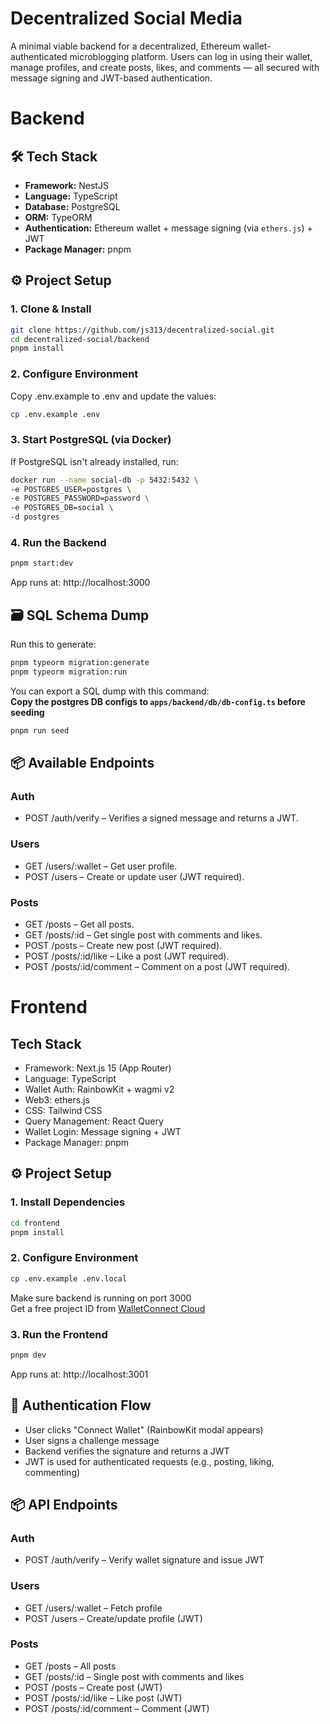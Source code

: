 # Decentralized Social Media

A minimal viable backend for a decentralized, Ethereum wallet-authenticated microblogging platform. Users can log in using their wallet, manage profiles, and create posts, likes, and comments — all secured with message signing and JWT-based authentication.

# Backend

## 🛠 Tech Stack

- **Framework:** NestJS
- **Language:** TypeScript
- **Database:** PostgreSQL
- **ORM:** TypeORM
- **Authentication:** Ethereum wallet + message signing (via `ethers.js`) + JWT
- **Package Manager:** pnpm

## ⚙️ Project Setup

### 1. Clone & Install

```bash
git clone https://github.com/js313/decentralized-social.git
cd decentralized-social/backend
pnpm install
```

### 2. Configure Environment

Copy .env.example to .env and update the values:

```bash
cp .env.example .env
```

### 3. Start PostgreSQL (via Docker)

If PostgreSQL isn't already installed, run:

```bash
docker run --name social-db -p 5432:5432 \
-e POSTGRES_USER=postgres \
-e POSTGRES_PASSWORD=password \
-e POSTGRES_DB=social \
-d postgres
```

### 4. Run the Backend

```bash
pnpm start:dev
```

App runs at: http://localhost:3000

## 🗃 SQL Schema Dump

Run this to generate:

```bash
pnpm typeorm migration:generate
pnpm typeorm migration:run
```

You can export a SQL dump with this command:<br>
<b>Copy the postgres DB configs to `apps/backend/db/db-config.ts` before seeding</b>

```bash
pnpm run seed
```

## 📦 Available Endpoints

### Auth

- POST /auth/verify – Verifies a signed message and returns a JWT.

### Users

- GET /users/:wallet – Get user profile.
- POST /users – Create or update user (JWT required).

### Posts

- GET /posts – Get all posts.
- GET /posts/:id – Get single post with comments and likes.
- POST /posts – Create new post (JWT required).
- POST /posts/:id/like – Like a post (JWT required).
- POST /posts/:id/comment – Comment on a post (JWT required).

# Frontend

## Tech Stack

- Framework: Next.js 15 (App Router)
- Language: TypeScript
- Wallet Auth: RainbowKit + wagmi v2
- Web3: ethers.js
- CSS: Tailwind CSS
- Query Management: React Query
- Wallet Login: Message signing + JWT
- Package Manager: pnpm

## ⚙️ Project Setup

### 1. Install Dependencies

```bash
cd frontend
pnpm install
```

### 2. Configure Environment

```bash
cp .env.example .env.local
```

Make sure backend is running on port 3000<br>
Get a free project ID from [WalletConnect Cloud](https://cloud.reown.com/)

### 3. Run the Frontend

```bash
pnpm dev
```

App runs at: http://localhost:3001

## 🔗 Authentication Flow

- User clicks "Connect Wallet" (RainbowKit modal appears)
- User signs a challenge message
- Backend verifies the signature and returns a JWT
- JWT is used for authenticated requests (e.g., posting, liking, commenting)

## 📦 API Endpoints

### Auth

- POST /auth/verify – Verify wallet signature and issue JWT

### Users

- GET /users/:wallet – Fetch profile
- POST /users – Create/update profile (JWT)

### Posts

- GET /posts – All posts
- GET /posts/:id – Single post with comments and likes
- POST /posts – Create post (JWT)
- POST /posts/:id/like – Like post (JWT)
- POST /posts/:id/comment – Comment (JWT)
